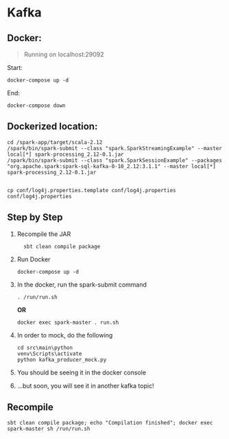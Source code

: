 # Kafka

## Docker:

> Running on localhost:29092

Start:

```shell
docker-compose up -d
```

End:

```shell
docker-compose down
```

## Dockerized location:

```shell
cd /spark-app/target/scala-2.12
/spark/bin/spark-submit --class "spark.SparkStreamingExample" --master local[*] spark-processing_2.12-0.1.jar
/spark/bin/spark-submit --class "spark.SparkSessionExample" --packages "org.apache.spark:spark-sql-kafka-0-10_2.12:3.1.1" --master local[*] spark-processing_2.12-0.1.jar


cp conf/log4j.properties.template conf/log4j.properties
conf/log4j.properties
```

## Step by Step

1. Recompile the JAR
    
    ```shell
      sbt clean compile package
   ```

2. Run Docker
    
    ```shell
    docker-compose up -d
    ```

3. In the docker, run the spark-submit command
    
    ```shell
    . /run/run.sh
    ```
   
   **OR**

   ```shell
   docker exec spark-master . run.sh
   ```
   
3. In order to mock, do the following

    ```shell
   cd src\main\python
    venv\Scripts\activate
   python kafka_producer_mock.py
    ```
4. You should be seeing it in the docker console

5. ...but soon, you will see it in another kafka topic!


## Recompile

```shell
sbt clean compile package; echo "Compilation finished"; docker exec spark-master sh /run/run.sh
```
